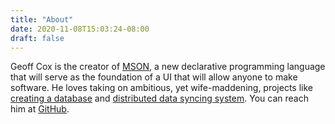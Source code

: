 ```yaml
---
title: "About"
date: 2020-11-08T15:03:24-08:00
draft: false
---
```


Geoff Cox is the creator of [MSON](https://github.com/redgeoff/mson), a new declarative programming language that will serve as the foundation of a UI that will allow anyone to make software. He loves taking on ambitious, yet wife-maddening, projects like [creating a database](https://github.com/delta-db/deltadb) and [distributed data syncing system](https://github.com/redgeoff/spiegel). You can reach him at [GitHub](https://github.com/redgeoff).
